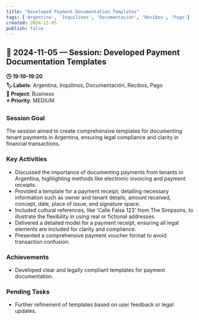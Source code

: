 ```yaml
---
title: "Developed Payment Documentation Templates"
tags: ['Argentina', 'Inquilinos', 'Documentación', 'Recibos', 'Pago']
created: 2024-11-05
publish: false
---
```


## 📅 2024-11-05 — Session: Developed Payment Documentation Templates

**🕒 19:10–19:20**  
**🏷️ Labels**: Argentina, Inquilinos, Documentación, Recibos, Pago  
**📂 Project**: Business  
**⭐ Priority**: MEDIUM  


### Session Goal
The session aimed to create comprehensive templates for documenting tenant payments in Argentina, ensuring legal compliance and clarity in financial transactions.

### Key Activities
- Discussed the importance of documenting payments from tenants in Argentina, highlighting methods like electronic invoicing and payment receipts.
- Provided a template for a payment receipt, detailing necessary information such as owner and tenant details, amount received, concept, date, place of issue, and signature space.
- Included cultural references, like 'Calle Falsa 123' from The Simpsons, to illustrate the flexibility in using real or fictional addresses.
- Delivered a detailed model for a payment receipt, ensuring all legal elements are included for clarity and compliance.
- Presented a comprehensive payment voucher format to avoid transaction confusion.

### Achievements
- Developed clear and legally compliant templates for payment documentation.

### Pending Tasks
- Further refinement of templates based on user feedback or legal updates.
